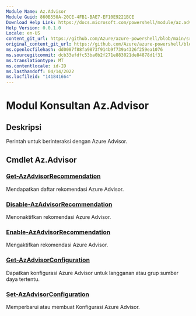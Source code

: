 ```yaml
---
Module Name: Az.Advisor
Module Guid: 860B550A-20CE-4FB1-BAE7-EF10E9221BCE
Download Help Link: https://docs.microsoft.com/powershell/module/az.advisor
Help Version: 0.0.1.0
Locale: en-US
content_git_url: https://github.com/Azure/azure-powershell/blob/main/src/Advisor/Advisor/help/Az.Advisor.md
original_content_git_url: https://github.com/Azure/azure-powershell/blob/main/src/Advisor/Advisor/help/Az.Advisor.md
ms.openlocfilehash: dd0087f88fa9873f914b9f739a4326f259ea1076
ms.sourcegitcommit: dcb33efdfc53ba0b2f271e883021de84878d1f31
ms.translationtype: MT
ms.contentlocale: id-ID
ms.lasthandoff: 04/14/2022
ms.locfileid: "141841664"
---
```

# Modul Konsultan Az.Advisor
## Deskripsi
Perintah untuk berinteraksi dengan Azure Advisor.

## Cmdlet Az.Advisor
### [Get-AzAdvisorRecommendation](Get-AzAdvisorRecommendation.md)
Mendapatkan daftar rekomendasi Azure Advisor.

### [Disable-AzAdvisorRecommendation](Disable-AzAdvisorRecommendation.md)
Menonaktifkan rekomendasi Azure Advisor.

### [Enable-AzAdvisorRecommendation](Enable-AzAdvisorRecommendation.md)
Mengaktifkan rekomendasi Azure Advisor.

### [Get-AzAdvisorConfiguration](Get-AzAdvisorConfiguration.md)
Dapatkan konfigurasi Azure Advisor untuk langganan atau grup sumber daya tertentu.

### [Set-AzAdvisorConfiguration](Set-AzAdvisorConfiguration.md)
Memperbarui atau membuat Konfigurasi Azure Advisor.
